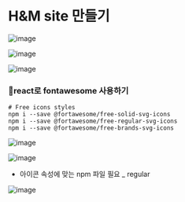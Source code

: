 # H&M site 만들기

![image](https://github.com/OnlyREHA/React/assets/145514740/807816f6-0258-4002-b772-84157b42fb45)

![image](https://github.com/OnlyREHA/React/assets/145514740/ceaed5c2-0bfa-450d-b617-74efe9bf6538)

![image](https://github.com/OnlyREHA/React/assets/145514740/09fdf5ed-9691-4d31-8239-4e704ed44aeb)

###  🌈react로 fontawesome 사용하기

```
# Free icons styles
npm i --save @fortawesome/free-solid-svg-icons
npm i --save @fortawesome/free-regular-svg-icons
npm i --save @fortawesome/free-brands-svg-icons
```



![image](https://github.com/OnlyREHA/React/assets/145514740/1cf76836-e092-49c0-aa1b-86378293c32a)

![image](https://github.com/OnlyREHA/React/assets/145514740/ef835bd2-9682-4ff7-944c-264307b50e50)

- 아이콘 속성에 맞는 npm 파일 필요 _ regular

![image](https://github.com/OnlyREHA/React/assets/145514740/431d411b-c6cb-4e21-b9de-0ea5a4169881)





